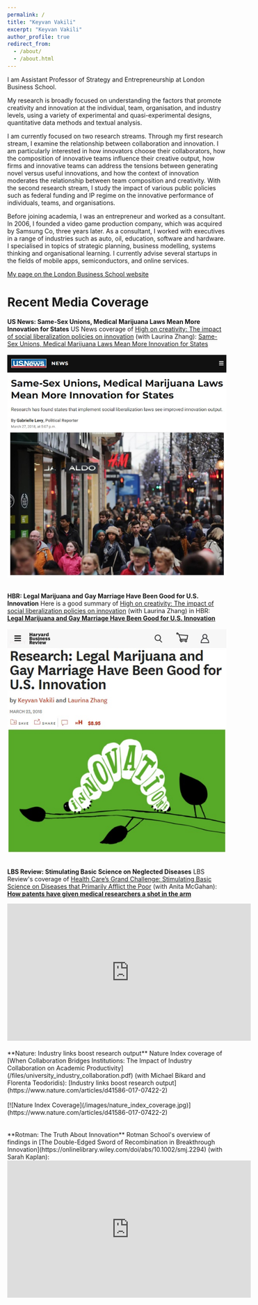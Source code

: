 ```yaml
---
permalink: /
title: "Keyvan Vakili"
excerpt: "Keyvan Vakili"
author_profile: true
redirect_from: 
  - /about/
  - /about.html
---
```


I am Assistant Professor of Strategy and Entrepreneurship at London Business School. 

My research is broadly focused on understanding the factors that promote creativity and innovation at the individual, team, organisation, and industry levels, using a variety of experimental and quasi-experimental designs, quantitative data methods and textual analysis.

I am currently focused on two research streams. Through my first research stream, I examine the relationship between collaboration and innovation. I am particularly interested in how innovators choose their collaborators, how the composition of innovative teams influence their creative output, how firms and innovative teams can address the tensions between generating novel versus useful innovations, and how the context of innovation moderates the relationship between team composition and creativity. With the second research stream, I study the impact of various public policies such as federal funding and IP regime on the innovative performance of individuals, teams, and organisations. 

Before joining academia, I was an entrepreneur and worked as a consultant. In 2006, I founded a video game production company, which was acquired by Samsung Co, three years later. As a consultant, I worked with executives in a range of industries such as auto, oil, education, software and hardware. I specialised in topics of strategic planning, business modelling, systems thinking and organisational learning. I currently advise several startups in the fields of mobile apps, semiconductors, and online services.

[My page on the London Business School website](https://www.london.edu/faculty-and-research/faculty/profiles/v/vakili-k#.Wnh6gq5l9aR)


Recent Media Coverage
======
**US News: Same-Sex Unions, Medical Marijuana Laws Mean More Innovation for States**
US News coverage of  [High on creativity: The impact of social liberalization policies on innovation](https://onlinelibrary.wiley.com/doi/abs/10.1002/smj.2778) (with Laurina Zhang): [Same-Sex Unions, Medical Marijuana Laws Mean More Innovation for States](https://www.usnews.com/news/national-news/articles/2018-03-27/same-sex-unions-medical-marijuana-laws-mean-more-innovation-for-states)<br><br>
[![US News Coverage](/images/usnews_coverage_high_on_creativity.jpg)](https://www.usnews.com/news/national-news/articles/2018-03-27/same-sex-unions-medical-marijuana-laws-mean-more-innovation-for-states)
<br>
<br>

**HBR: Legal Marijuana and Gay Marriage Have Been Good for U.S. Innovation**
Here is a good summary of [High on creativity: The impact of social liberalization policies on innovation](https://onlinelibrary.wiley.com/doi/abs/10.1002/smj.2778) (with Laurina Zhang) in HBR: [<b>Legal Marijuana and Gay Marriage Have Been Good for U.S. Innovation</b>](https://hbr.org/2018/03/research-legal-marijuana-and-gay-marriage-have-been-good-for-u-s-innovation)<br><br>
[![HBR Coverage](/images/hbr_coverage_high_on_creativity.jpg)](https://hbr.org/2018/03/research-legal-marijuana-and-gay-marriage-have-been-good-for-u-s-innovation)
<br>
<br>

**LBS Review: Stimulating Basic Science on Neglected Diseases**
LBS Review's coverage of [Health Care’s Grand Challenge: Stimulating Basic Science on Diseases that Primarily Afflict the Poor](http://amj.aom.org/content/59/6/1917.short) (with Anita McGahan): [<b>How patents have given medical researchers a shot in the arm</b>](http://bit.ly/2g2Jvkn)
<iframe width="560" height="315" src="https://www.youtube.com/embed/6RipcCfLiyU?rel=0" frameborder="0" allow="autoplay; encrypted-media" allowfullscreen></iframe>
<br>
<br>
**Nature: Industry links boost research output**
Nature Index coverage of [When Collaboration Bridges Institutions: The Impact of Industry Collaboration on Academic Productivity](/files/university_industry_collaboration.pdf) (with Michael Bikard and Florenta Teodoridis): [Industry links boost research output](https://www.nature.com/articles/d41586-017-07422-2)<br><br>
[![Nature Index Coverage](/images/nature_index_coverage.jpg)](https://www.nature.com/articles/d41586-017-07422-2)
<br>
<br>
<br>
**Rotman: The Truth About Innovation**
Rotman School's overview of findings in [The Double-Edged Sword of Recombination in Breakthrough Innovation](https://onlinelibrary.wiley.com/doi/abs/10.1002/smj.2294) (with Sarah Kaplan):
<iframe width="560" height="315" src="https://www.youtube.com/embed/IOko5gEFN4Y?rel=0" frameborder="0" allow="autoplay; encrypted-media" allowfullscreen></iframe>
